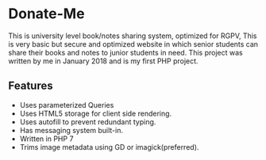 # Donate-Me
This is university level book/notes sharing system, optimized for RGPV, This is very basic but secure and optimized website in which senior students can share their books and notes to junior students in need. This project was written by me in January 2018 and is my first PHP project.

## Features
- Uses parameterized Queries
- Uses HTML5 storage for client side rendering.
- Uses autofill to prevent redundant typing.
- Has messaging system built-in.
- Written in PHP 7
- Trims image metadata using GD or imagick(preferred).
